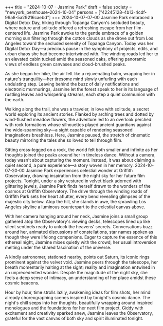 +++
title = "2024-10-07 - Jasmine Park"
draft = false
society = "newyork_penthouse-2024-10-04"
persons = ["42245128-4b13-4cdf-99a8-5a29216caebd"]
+++
2024-10-07-07-00
Jasmine Park embraced a Digital Detox Day, hiking through Topanga Canyon's secluded beauty, where nature and solitude offered a refreshing escape from her film-centered life.
Jasmine Park awoke to the gentle embrace of a golden morning sun filtering through the cotton clouds as she drove out from Los Angeles toward the secluded serenity of Topanga Canyon. Today was her Digital Detox Day—a precious pause in the symphony of projects, edits, and urban chaos she had become intertwined with. The winding roads led her to an elevated cabin tucked amid the seasoned oaks, offering panoramic views of endless green canvases and cloud-brushed peaks.

As she began her hike, the air felt like a rejuvenating balm, wrapping her in nature's tranquility—her tiresome mind slowly unfurling with each undulating step. Leaving behind the buzz of daily notifications and electronic murmurings, Jasmine let the forest speak to her in its language of rustling leaves and whispering streams, each step a quiet communion with the earth.

Walking along the trail, she was a traveler, in love with solitude, a secret world exploring its ancient stories. Flanked by arching trees and dotted by wind-flushed meadow flowers, the adventure led to an overlook perched with rock formations whose silhouettes played ancient guardians against the wide-spanning sky—a sight capable of rendering seasoned imaginations breathless. Here, Jasmine paused, the stretch of cinematic beauty mirroring the tales she so loved to tell through film.

Sitting cross-legged on a rock, the world felt both smaller and infinite as her thoughts joined the peaks around her in timeless dance. Without a camera, today wasn't about capturing the moment. Instead, it was about claiming a quiet second, a pure experience—a story woven in her memory.
2024-10-07-20-00
Jasmine Park experiences celestial wonder at Griffith Observatory, drawing inspiration from the night sky for her future film projects.
Tonight, under a sky vestured in velvet black adorned with glittering jewels, Jasmine Park finds herself drawn to the wonders of the cosmos at Griffith Observatory. The drive through the winding roads of Griffith Park sets her heart aflutter, every bend revealing glimpses of the majestic city below. Atop the hill, she stands in awe, the sprawling Los Angeles skyline a luminous counterpart to the celestial canvas above.

With her camera hanging around her neck, Jasmine joins a small group gathered atop the Observatory's viewing decks, telescopes lined up like silent sentinels ready to unlock the heavens' secrets. Conversations buzz around her, animated discussions of constellations, star names spoken as though they were lifelong companions. Eager to capture the essence of this ethereal night, Jasmine mixes quietly with the crowd, her usual introversion melting under the shared fascination of the universe.

A kindly astronomer, stationed nearby, points out Saturn, its iconic rings prominent against the velvet void. Jasmine peers through the telescope, her breath momentarily halting at the sight; reality and imagination entwined in an unprecedented wonder. Despite the magnitude of the night sky, she feels a deep sense of intimacy, an understanding of her place amidst these cosmic beacons.

Hour by hour, time strolls lazily, awakening ideas for film shots, her mind already choreographing scenes inspired by tonight's cosmic dance. The night's chill seeps into her thoughts, beautifully wrapping around inspired monologues and the foundations for her next film project. Giddy with excitement and creativity sparked anew, Jasmine leaves the Observatory, grateful for the vast canvas of both sky and spirit illuminated tonight.
